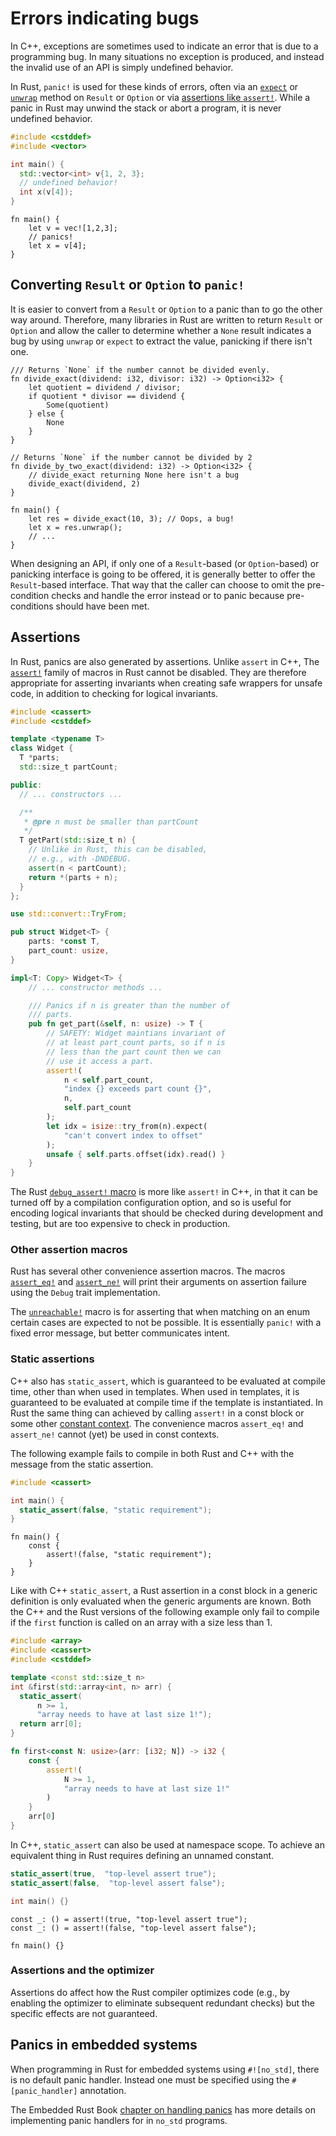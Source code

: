 # Errors indicating bugs

In C++, exceptions are sometimes used to indicate an error that is due to a
programming bug. In many situations no exception is produced, and instead the
invalid use of an API is simply undefined behavior.

In Rust, `panic!` is used for these kinds of errors, often via an
[`expect`](https://doc.rust-lang.org/std/result/enum.Result.html#method.expect)
or
[`unwrap`](https://doc.rust-lang.org/std/result/enum.Result.html#method.unwrap)
method on `Result` or `Option` or via [assertions like `assert!`](#assertions).
While a panic in Rust may unwind the stack or abort a program, it is never
undefined behavior.

<div class="comparison">

```cpp
#include <cstddef>
#include <vector>

int main() {
  std::vector<int> v{1, 2, 3};
  // undefined behavior!
  int x(v[4]);
}
```

```rust,no_run
fn main() {
    let v = vec![1,2,3];
    // panics!
    let x = v[4];
}
```

</div>

## Converting `Result` or `Option` to `panic!`

It is easier to convert from a `Result` or `Option` to a panic than to go the
other way around. Therefore, many libraries in Rust are written to return
`Result` or `Option` and allow the caller to determine whether a `None` result
indicates a bug by using `unwrap` or `expect` to extract the value, panicking if
there isn't one.

```rust,should_panic
/// Returns `None` if the number cannot be divided evenly.
fn divide_exact(dividend: i32, divisor: i32) -> Option<i32> {
    let quotient = dividend / divisor;
    if quotient * divisor == dividend {
        Some(quotient)
    } else {
        None
    }
}

// Returns `None` if the number cannot be divided by 2
fn divide_by_two_exact(dividend: i32) -> Option<i32> {
    // divide_exact returning None here isn't a bug
    divide_exact(dividend, 2)
}

fn main() {
    let res = divide_exact(10, 3); // Oops, a bug!
    let x = res.unwrap();
    // ...
}
```

When designing an API, if only one of a `Result`-based (or `Option`-based) or
panicking interface is going to be offered, it is generally better to offer the
`Result`-based interface. That way that the caller can choose to omit the
pre-condition checks and handle the error instead or to panic because
pre-conditions should have been met.

## Assertions

In Rust, panics are also generated by assertions. Unlike `assert` in C++, The
[`assert!`](https://doc.rust-lang.org/std/macro.assert.html) family of macros in
Rust cannot be disabled. They are therefore appropriate for asserting invariants
when creating safe wrappers for unsafe code, in addition to checking for logical
invariants.

<div class="comparison">

```cpp
#include <cassert>
#include <cstddef>

template <typename T>
class Widget {
  T *parts;
  std::size_t partCount;

public:
  // ... constructors ...

  /**
   * @pre n must be smaller than partCount
   */
  T getPart(std::size_t n) {
    // Unlike in Rust, this can be disabled,
    // e.g., with -DNDEBUG.
    assert(n < partCount);
    return *(parts + n);
  }
};
```

```rust
use std::convert::TryFrom;

pub struct Widget<T> {
    parts: *const T,
    part_count: usize,
}

impl<T: Copy> Widget<T> {
    // ... constructor methods ...

    /// Panics if n is greater than the number of
    /// parts.
    pub fn get_part(&self, n: usize) -> T {
        // SAFETY: Widget maintians invariant of
        // at least part_count parts, so if n is
        // less than the part count then we can
        // use it access a part.
        assert!(
            n < self.part_count,
            "index {} exceeds part count {}",
            n,
            self.part_count
        );
        let idx = isize::try_from(n).expect(
            "can't convert index to offset"
        );
        unsafe { self.parts.offset(idx).read() }
    }
}
```

</div>

The Rust [`debug_assert!`
macro](https://doc.rust-lang.org/std/macro.debug_assert.html) is more like
`assert!` in C++, in that it can be turned off by a compilation configuration
option, and so is useful for encoding logical invariants that should be
checked during development and testing, but are too expensive to check
in production.

### Other assertion macros

Rust has several other convenience assertion macros. The macros
[`assert_eq!`](https://doc.rust-lang.org/std/macro.assert_eq.html) and
[`assert_ne!`](https://doc.rust-lang.org/std/macro.assert_ne.html) will print
their arguments on assertion failure using the `Debug` trait implementation.

The [`unreachable!`](https://doc.rust-lang.org/std/macro.unreachable.html) macro
is for asserting that when matching on an enum certain cases are expected to not
be possible. It is essentially `panic!` with a fixed error message, but better
communicates intent.

### Static assertions

C++ also has `static_assert`, which is guaranteed to be evaluated at compile
time, other than when used in templates. When used in templates, it is
guaranteed to be evaluated at compile time if the template is instantiated. In
Rust the same thing can achieved by calling `assert!` in a const block or some
other [constant
context](https://doc.rust-lang.org/reference/const_eval.html#const-context). The
convenience macros `assert_eq!` and `assert_ne!` cannot (yet) be used in const
contexts.

The following example fails to compile in both Rust and C++ with the message
from the static assertion.

<div class="comparison">

```cpp
#include <cassert>

int main() {
  static_assert(false, "static requirement");
}
```

```rust,ignore,mdbook-runnable
fn main() {
    const {
        assert!(false, "static requirement");
    }
}
```

</div>

Like with C++ `static_assert`, a Rust assertion in a const block in a generic
definition is only evaluated when the generic arguments are known. Both the C++
and the Rust versions of the following example only fail to compile if the
`first` function is called on an array with a size less than 1.

<div class="comparison">

```cpp
#include <array>
#include <cassert>
#include <cstddef>

template <const std::size_t n>
int &first(std::array<int, n> arr) {
  static_assert(
      n >= 1,
      "array needs to have at last size 1!");
  return arr[0];
}
```

```rust
fn first<const N: usize>(arr: [i32; N]) -> i32 {
    const {
        assert!(
            N >= 1,
            "array needs to have at last size 1!"
        )
    }
    arr[0]
}
```

</div>

In C++, `static_assert` can also be used at namespace scope. To achieve an
equivalent thing in Rust requires defining an unnamed constant.

<div class="comparison">

```cpp
static_assert(true,  "top-level assert true");
static_assert(false,  "top-level assert false");

int main() {}
```

```rust,ignore,mdbook-runnable
const _: () = assert!(true, "top-level assert true");
const _: () = assert!(false, "top-level assert false");

fn main() {}
```

</div>

### Assertions and the optimizer

Assertions do affect how the Rust compiler optimizes code (e.g., by enabling the
optimizer to eliminate subsequent redundant checks) but the specific effects are
not guaranteed.

## Panics in embedded systems

When programming in Rust for embedded systems using `#![no_std]`, there is no
default panic handler. Instead one must be specified using the
`#[panic_handler]` annotation.

The Embedded Rust Book [chapter on handling
panics](https://docs.rust-embedded.org/book/start/panicking.html) has more
details on implementing panic handlers for in `no_std` programs.
